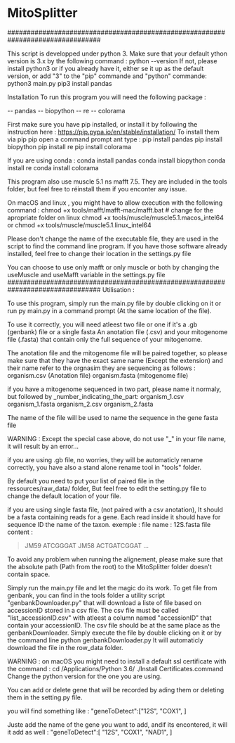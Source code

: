 # MitoSplitter

################################################################################


This script is developped under python 3.
Make sure that your default ython version is 3.x by the following command :
python --version
If not, please install python3 or if you already have it, either se it up as the default version, or add "3" to the "pip" commande and "python" commande:
python3 main.py
pip3 install pandas

Installation
To run this program you will need the following package :

-- pandas
-- biopython
-- re
-- colorama 

First make sure you have pip installed, or install it  by following the instruction here :
https://pip.pypa.io/en/stable/installation/
To install them via pip
 pip open a command prompt ant type :
 pip install pandas
 pip install biopython
 pip install re
 pip install colorama 
 
 
 If you are using conda  :
 conda install pandas
 conda install biopython
 conda install re
 conda install colorama 
 
 
 This program also use  muscle 5.1 	ns mafft 7.5. They are included in the tools folder, but feel free to réinstall them if you enconter any issue.
 
On macOS and linux , you might have to allow execution with the following command :
chmod +x tools/mafft/mafft-mac/mafft.bat # change for the apropriate folder on linux
chmod +x tools/muscle/muscle5.1.macos_intel64 
or
chmod +x tools/muscle/muscle5.1.linux_intel64

Please don't change the name of the executable file, they are used in the script to find the command line program.
If you have those software already installed, feel free to change their location in the settings.py file

You can choose to use only mafft or only muscle or both by changing the useMuscle and useMafft variable in the settings.py file 
 ################################################################################
Utilisation :

To use this program, simply run the main.py file by double clicking on it or run 
py main.py
in a command prompt (At the same location of the file).



To use it correctly, you will need atleest two file or one if it's a .gb (genbank) file or a single fasta
An anotation file (.csv) and your mitogenome file (.fasta) that contain only the full sequence of your mitogenome.

The anotation file and the mitogenome file will be paired together, so please make sure that they have the exact same name (Except the extension) and their name refer to the orgnasim they are sequencing as follows :
organism.csv (Anotation file)
organism.fasta (mitogenome file)

if you have a mitogenome sequenced in two part, please name it normaly, but followed by _number_indicating_the_part:
organism_1.csv
organism_1.fasta
organism_2.csv
organism_2.fasta

The name of the file will be used to name the sequence in the gene fasta file

WARNING : Except the special case above,  do not use "_" in your file name, it will result by an error...

if you are using .gb file, no worries, they will be automaticly rename correctly, you have also a stand alone rename tool in "tools" folder.

By default you need to put your list of paired file in the ressources/raw_data/ folder,
But feel free to edit the setting.py file to change the default location of your file.


if you are using single fasta file, (not paired with a csv anotation),
It should be a fasta containing reads for a gene.
Each read inside it should have for sequence ID the name of the taxon.
exemple :
file name : 12S.fasta
file content :
>JM59
ATCGGGAT
>JM58
ACTGATCGGAT
...


To avoid any problem when running the alignement, please make sure that the absolute path (Path from the root) to the MitoSplitter folder doesn't contain space.


Simply run the main.py file and let the magic do its work.
To get file from genbank, you can find in the tools folder a utility script "genbankDownloader.py" that will download a liste of file based on accessionID stored in a csv file.
The csv file must be called "list_accessionID.csv" with atleest a column named "accessionID" that contain your accessionID.
The csv file should be at the same place as the genbankDownloader.
Simply execute the file by double clicking on it or by the command line
python genbankDownloader.py
It will automaticly download the file in the row_data folder.

WARNING :  on macOS you might need to install a default ssl certificate with the command :
cd /Applications/Python 3.6/
./Install Certificates.command
Change the python version for the one you are using.


You can add or delete gene that will be recorded by ading them or deleting them in the setting.py file.

you will find something like :
"geneToDetect":["12S", "COX1",
]

Juste add the name of the gene you want to add, andif its encontered, it will it add as well :
"geneToDetect":[
"12S", "COX1", "NAD1",
]